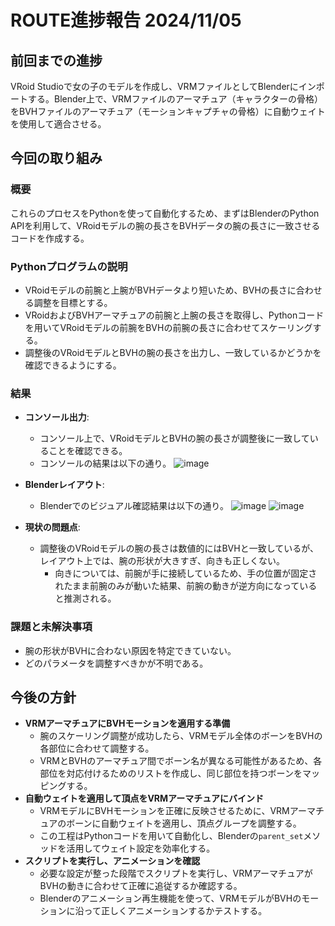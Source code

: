 # ROUTE進捗報告 2024/11/05

## 前回までの進捗
VRoid Studioで女の子のモデルを作成し、VRMファイルとしてBlenderにインポートする。Blender上で、VRMファイルのアーマチュア（キャラクターの骨格）をBVHファイルのアーマチュア（モーションキャプチャの骨格）に自動ウェイトを使用して適合させる。

## 今回の取り組み
### 概要
これらのプロセスをPythonを使って自動化するため、まずはBlenderのPython APIを利用して、VRoidモデルの腕の長さをBVHデータの腕の長さに一致させるコードを作成する。

### Pythonプログラムの説明
- VRoidモデルの前腕と上腕がBVHデータより短いため、BVHの長さに合わせる調整を目標とする。
- VRoidおよびBVHアーマチュアの前腕と上腕の長さを取得し、Pythonコードを用いてVRoidモデルの前腕をBVHの前腕の長さに合わせてスケーリングする。
- 調整後のVRoidモデルとBVHの腕の長さを出力し、一致しているかどうかを確認できるようにする。

### 結果
- **コンソール出力**:
    - コンソール上で、VRoidモデルとBVHの腕の長さが調整後に一致していることを確認できる。
    - コンソールの結果は以下の通り。
    ![image](https://github.com/user-attachments/assets/8c9badc3-fecf-4567-a21a-a84a461e9cf2)

- **Blenderレイアウト**:
    - Blenderでのビジュアル確認結果は以下の通り。
    ![image](https://github.com/user-attachments/assets/400735f2-1102-4f5c-a963-0ff2f221ccd9)
    ![image](https://github.com/user-attachments/assets/897f5b55-5500-461b-b8f4-38973e97ddb2)

- **現状の問題点**:
    - 調整後のVRoidモデルの腕の長さは数値的にはBVHと一致しているが、レイアウト上では、腕の形状が大きすぎ、向きも正しくない。
        - 向きについては、前腕が手に接続しているため、手の位置が固定されたまま前腕のみが動いた結果、前腕の動きが逆方向になっていると推測される。

### 課題と未解決事項
- 腕の形状がBVHに合わない原因を特定できていない。
- どのパラメータを調整すべきかが不明である。

## 今後の方針
- **VRMアーマチュアにBVHモーションを適用する準備**
    - 腕のスケーリング調整が成功したら、VRMモデル全体のボーンをBVHの各部位に合わせて調整する。
    - VRMとBVHのアーマチュア間でボーン名が異なる可能性があるため、各部位を対応付けるためのリストを作成し、同じ部位を持つボーンをマッピングする。
- **自動ウェイトを適用して頂点をVRMアーマチュアにバインド**
    - VRMモデルにBVHモーションを正確に反映させるために、VRMアーマチュアのボーンに自動ウェイトを適用し、頂点グループを調整する。
    - この工程はPythonコードを用いて自動化し、Blenderの`parent_set`メソッドを活用してウェイト設定を効率化する。
- **スクリプトを実行し、アニメーションを確認**
    - 必要な設定が整った段階でスクリプトを実行し、VRMアーマチュアがBVHの動きに合わせて正確に追従するか確認する。
    - Blenderのアニメーション再生機能を使って、VRMモデルがBVHのモーションに沿って正しくアニメーションするかテストする。
      
